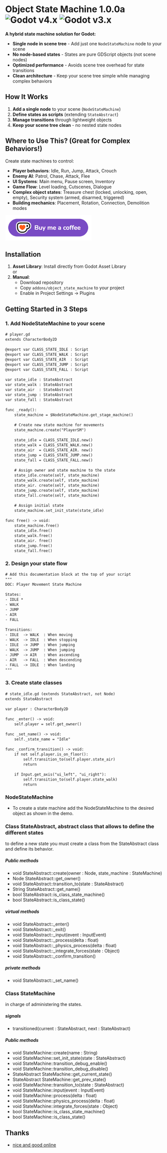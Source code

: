 # Object State Machine 1.0.0a ![Godot v4.x](https://img.shields.io/badge/Godot-v4.x-%23478cbf) ![Godot v3.x](https://img.shields.io/badge/Godot-v3.x-%23478cbf)

**A hybrid state machine solution for Godot:**  
- **Single node in scene tree** - Add just one `NodeStateMachine` node to your scene
- **No node-based states** - States are pure GDScript objects (not scene nodes)
- **Optimized performance** - Avoids scene tree overhead for state transitions
- **Clean architecture** - Keep your scene tree simple while managing complex behaviors

## How It Works
1. **Add a single node** to your scene (`NodeStateMachine`)
2. **Define states as scripts** (extending `StateAbstract`)
3. **Manage transitions** through lightweight objects
4. **Keep your scene tree clean** - no nested state nodes

## Where to Use This? (Great for Complex Behaviors!)
Create state machines to control:
- **Player behaviors**: Idle, Run, Jump, Attack, Crouch
- **Enemy AI**: Patrol, Chase, Attack, Flee
- **UI Systems**: Main menu, Pause screen, Inventory
- **Game Flow**: Level loading, Cutscenes, Dialogue
- **Complex object states**: Treasure chest (locked, unlocking, open, empty), Security system (armed, disarmed, triggered)
- **Building mechanics**: Placement, Rotation, Connection, Demolition modes

[!["Buy Me A Coffee"](coffee.png)](https://ko-fi.com/lowlevel1989)

## Installation
1. **Asset Library**: Install directly from Godot Asset Library  
   or  
2. **Manual**:  
   - Download repository
   - Copy `addons/object_state_machine` to your project
   - Enable in Project Settings → Plugins

## Getting Started in 3 Steps

### 1. Add NodeStateMachine to your scene
```gdscript
# player.gd
extends CharacterBody2D

@export var CLASS_STATE_IDLE : Script
@export var CLASS_STATE_WALK : Script
@export var CLASS_STATE_AIR  : Script
@export var CLASS_STATE_JUMP : Script
@export var CLASS_STATE_FALL : Script

var state_idle : StateAbstract
var state_walk : StateAbstract
var state_air  : StateAbstract
var state_jump : StateAbstract
var state_fall : StateAbstract

func _ready():
    state_machine = $NodeStateMachine.get_stage_machine()

    # Create new state machine for movements
    state_machine.create("PlayerSM")

    state_idle = CLASS_STATE_IDLE.new()
    state_walk = CLASS_STATE_WALK.new()
    state_air  = CLASS_STATE_AIR. new()
    state_jump = CLASS_STATE_JUMP.new()
    state_fall = CLASS_STATE_FALL.new()

    # Assign owner and state machine to the state
    state_idle.create(self, state_machine)
    state_walk.create(self, state_machine)
    state_air. create(self, state_machine)
    state_jump.create(self, state_machine)
    state_fall.create(self, state_machine)

    # Assign initial state
    state_machine.set_init_state(state_idle)

func free() -> void:
    state_machine.free()
    state_idle.free()
    state_walk.free()
    state_air. free()
    state_jump.free()
    state_fall.free()
```

### 2. Design your state flow
```gdscript
# Add this documentation block at the top of your script
"""
DOC: Player Movement State Machine

States:
- IDLE *
- WALK
- JUMP
- AIR
- FALL

Transitions:
- IDLE  -> WALK  : When moving
- WALK  -> IDLE  : When stopping
- IDLE  -> JUMP  : When jumping
- WALK  -> JUMP  : When jumping
- JUMP  -> AIR   : When ascending
- AIR   -> FALL  : When descending
- FALL  -> IDLE  : When landing
"""
```

### 3. Create state classes
```gdscript
# state_idle.gd (extends StateAbstract, not Node)
extends StateAbstract

var player : CharacterBody2D

func _enter() -> void:
    self.player = self.get_owner()

func _set_name() -> void:
    self._state_name = "Idle"

func _confirm_transition() -> void:
    if not self.player.is_on_floor():
        self.transition_to(self.player.state_air)
        return

    if Input.get_axis("ui_left", "ui_right"):
        self.transition_to(self.player.state_walk)
        return
```

### NodeStateMachine

- To create a state machine add the NodeStateMachine to the desired object as shown in the demo.

### Class StateAbstract, abstract class that allows to define the different states

to define a new state you must create a class from the StateAbstract class and define its behavior.

##### Public methods
- void    StateAbstract::create(owner : Node, state_machine : StateMachine)
- Node    StateAbstract::get_owner()
- void    StateAbstract::transition_to(state : StateAbstract)
- String  StateAbstract::get_name()
- bool    StateAbstract::is_class_state_machine()
- bool    StateAbstract::is_class_state()

##### virtual methods
- void    StateAbstract::_enter()
- void    StateAbstract::_exit()
- void    StateAbstract::_input(event : InputEvent)
- void    StateAbstract::_process(delta : float)
- void    StateAbstract::_physics_process(delta : float)
- void    StateAbstract::_integrate_forces(state : Object)
- void    StateAbstract::_confirm_transition()

##### private methods
- void    StateAbstract::_set_name()

### Class StateMachine
in charge of administering the states.

##### signals
- transitioned(current : StateAbstract, next : StateAbstract)

##### Public methods
- void           StateMachine::create(name : String)
- void           StateMachine::set_init_state(state : StateAbstract)
- void           StateMachine::transition_debug_enable()
- void           StateMachine::transition_debug_disable()
- StateAbstract  StateMachine::get_current_state()
- StateAbstract  StateMachine::get_prev_state()
- void           StateMachine::transition_to(state : StateAbstract)
- void           StateMachine::input(event : InputEvent)
- void           StateMachine::process(delta : float)
- void           StateMachine::physics_process(delta : float)
- void           StateMachine::integrate_forces(state : Object)
- bool           StateMachine::is_class_state_machine()
- bool           StateMachine::is_class_state()

## Thanks
- [nice and good online](https://github.com/niceandgoodonline)
